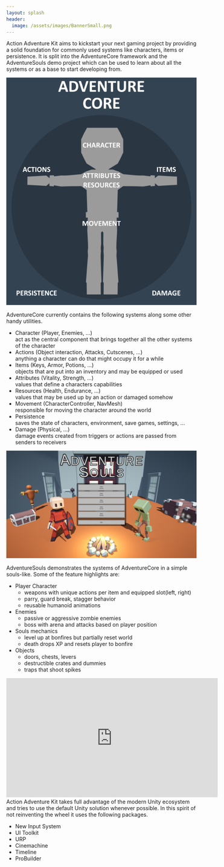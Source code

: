 ```yaml
---
layout: splash
header:
  image: /assets/images/BannerSmall.png
---
```


Action Adventure Kit aims to kickstart your next gaming project by providing a solid foundation for commonly used systems like characters, items or persistence. It is split into the AdventureCore framework and the AdventureSouls demo project which can be used to learn about all the systems or as a base to start developing from. 

<p align="center">
  <img src="/assets/images/AdventureCore.png" />
</p>

AdventureCore currently contains the following systems along some other handy utilities.

- Character (Player, Enemies, ...)  
act as the central component that brings together all the other systems of the character
- Actions (Object interaction, Attacks, Cutscenes, ...)  
anything a character can do that might occupy it for a while  
- Items (Keys, Armor, Potions, ...)  
objects that are put into an inventory and may be equipped or used
- Attributes (Vitality, Strength, ...)  
values that define a characters capabilities
- Resources (Health, Endurance, ...)  
values that may be used up by an action or damaged somehow
- Movement (CharacterController, NavMesh)  
responsible for moving the character around the world
- Persistence  
saves the state of characters, environment, save games, settings, ...
- Damage (Physical, ...)  
damage events created from triggers or actions are passed from senders to receivers  

<p align="center">
  <img src="/assets/images/Title1080.png" />
</p>

AdventureSouls demonstrates the systems of AdventureCore in a simple souls-like. Some of the feature highlights are:  

- Player Character
  - weapons with unique actions per item and equipped slot(left, right) 
  - parry, guard break, stagger behavior  
  - reusable humanoid animations
- Enemies
  - passive or aggressive zombie enemies
  - boss with arena and attacks based on player position
- Souls mechanics
  - level up at bonfires but partially reset world
  - death drops XP and resets player to bonfire
- Objects
  - doors, chests, levers
  - destructible crates and dummies
  - traps that shoot spikes

<iframe width="560" height="315" src="https://www.youtube.com/embed/KigI2D7rjyc" title="AdventureSouls Demo" frameborder="0" allow="accelerometer; autoplay; clipboard-write; encrypted-media; gyroscope; picture-in-picture" allowfullscreen></iframe>  
<br/>
Action Adventure Kit takes full advantage of the modern Unity ecosystem and tries to use the default Unity solution whenever possible. In this spirit of not reinventing the wheel it uses the following packages.  

- New Input System
- UI Toolkit
- URP
- Cinemachine
- Timeline
- ProBuilder
